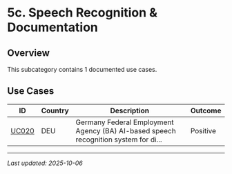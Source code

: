# 5c. Speech Recognition & Documentation

## Overview

This subcategory contains 1 documented use cases.

## Use Cases

| ID | Country | Description | Outcome |
|----|---------|-------------|---------|
| [UC020](UC020.md) | DEU | Germany Federal Employment Agency (BA) AI-based speech recognition system for di... | Positive |

---
*Last updated: 2025-10-06*
